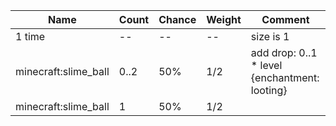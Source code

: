 | Name                 | Count | Chance | Weight | Comment                                       |
| -------------------- | ----- | ------ | ------ | --------------------------------------------- |
| 1 time               |    -- |     -- |     -- | size is 1                                     |
| minecraft:slime_ball |  0..2 |    50% |    1/2 | add drop: 0..1 * level {enchantment: looting} |
| minecraft:slime_ball |     1 |    50% |    1/2 |                                               |